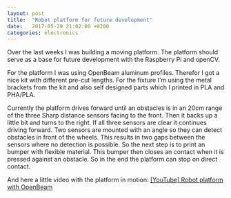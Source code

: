 ```yaml
---
layout: post
title:  "Robot platform for future development"
date:   2017-05-29 21:02:00 +0200
categories: electronics
---
```

Over the last weeks I was building a moving platform. The platform should serve as a base for future development with the Raspberry Pi and openCV.

For the platform I was using OpenBeam aluminum profiles. Therefor I got a nice kit with different pre-cut lengths. For the fixture I'm using the metal brackets from the kit and also self designed parts which I printed in PLA and PHA/PLA.

Currently the platform drives forward until an obstacles is in an 20cm range of the three Sharp distance sensors facing to the front. Then it backs up a little bit and turns to the right. If all three sensors are clear it continues driving forward. Two sensors are mounted with an angle so they can detect obstacles in front of the wheels. This results in two gaps between the sensors where no detection is possible. So the next step is to print an bumper with flexible material. This bumper then closes an contact when it is pressed against an obstacle. So in the end the platform can stop on direct contact.

And here a little video with the platform in motion: [[YouTube] Robot platform with OpenBeam](https://www.youtube.com/watch?v=Lk9jld7Yk3Y)
